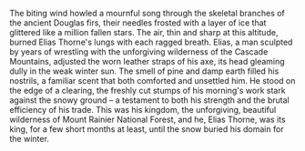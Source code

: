 The biting wind howled a mournful song through the skeletal branches of the ancient Douglas firs, their needles frosted with a layer of ice that glittered like a million fallen stars.  The air, thin and sharp at this altitude, burned Elias Thorne's lungs with each ragged breath.  Elias, a man sculpted by years of wrestling with the unforgiving wilderness of the Cascade Mountains, adjusted the worn leather straps of his axe, its head gleaming dully in the weak winter sun.  The smell of pine and damp earth filled his nostrils, a familiar scent that both comforted and unsettled him.  He stood on the edge of a clearing, the freshly cut stumps of his morning's work stark against the snowy ground – a testament to both his strength and the brutal efficiency of his trade. This was his kingdom, the unforgiving, beautiful wilderness of Mount Rainier National Forest, and he, Elias Thorne, was its king, for a few short months at least, until the snow buried his domain for the winter.

